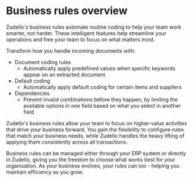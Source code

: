# Business rules overview

Zudello's business rules automate routine coding to help your team work smarter, not harder. These intelligent features help streamline your operations and free your team to focus on what matters most.

Transform how you handle incoming documents with:

- Document coding rules 
    - Automatically apply predefined values when specific keywords appear on an extracted document
- Default coding
    - Automatically apply default coding for certain items and suppliers
- Dependencies 
	- Prevent invalid combinations before they happen, by limiting the available options in one field based on what you select in another field

Zudello's business rules allow your team to focus on higher-value activities that drive your business forward. You gain the flexibility to configure rules that match your business needs, while Zudello handles the heavy lifting of applying them consistently across all transactions.

Business rules can be managed either through your ERP system or directly in Zudello, giving you the freedom to choose what works best for your organisation. As your business evolves, your rules can too - helping you maintain efficiency as you grow.